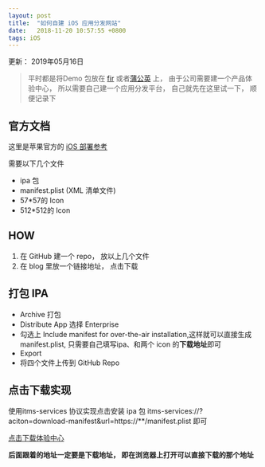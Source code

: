```yaml
---
layout: post
title:  "如何自建 iOS 应用分发网站"
date:   2018-11-20 10:57:55 +0800
tags: iOS
---
```


更新： 2019年05月16日

> 平时都是将Demo 包放在 [fir](https://fir.im) 或者[蒲公英](https://pgyer.com) 上， 由于公司需要建一个产品体验中心， 所以需要自己建一个应用分发平台， 自己就先在这里试一下， 顺便记录下

## 官方文档
这里是苹果官方的 [iOS 部署参考](https://help.apple.com/deployment/ios/#/apda0e3426d7)

需要以下几个文件

* ipa 包
* manifest.plist (XML 清单文件)
* 57*57的 Icon
* 512*512的 Icon

## HOW
1. 在 GitHub 建一个 repo， 放以上几个文件
2. 在 blog 里放一个链接地址， 点击下载

## 打包 IPA
* Archive 打包
* Distribute App 选择 Enterprise
* 勾选上 Include manifest for over-the-air installation,这样就可以直接生成 manifest.plist, 只需要自己填写ipa、和两个 icon 的**下载地址**即可
* Export
* 将四个文件上传到 GitHub Repo

## 点击下载实现
使用itms-services 协议实现点击安装 ipa 包
itms-services://?aciton=download-manifest&url=https://**/manifest.plist 即可

[点击下载体验中心](itms-services://?aciton=download-manifest&url=https://github.com/evenlinyf/YFAppRelease/raw/master/manifest.plist)

**后面跟着的地址一定要是下载地址， 即在浏览器上打开可以直接下载的那个地址**
